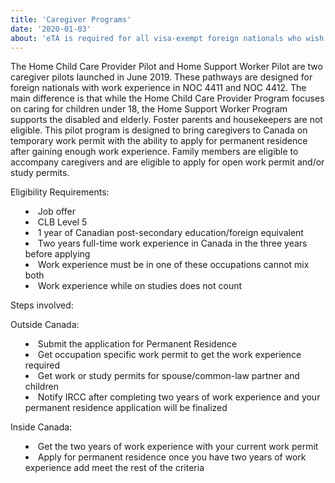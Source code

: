 ```yaml
---
title: 'Caregiver Programs'
date: '2020-01-03'
about: 'eTA is required for all visa-exempt foreign nationals who wish to transit through or fly to Canada.'
---
```


The Home Child Care Provider Pilot and Home Support Worker Pilot are two caregiver pilots launched in June 2019. These pathways are designed for foreign nationals with work experience in NOC 4411 and NOC 4412. The main difference is that while the Home Child Care Provider Program focuses on caring for children under 18, the Home Support Worker Program supports the disabled and elderly. Foster parents and housekeepers are not eligible. This pilot program is designed to bring caregivers to Canada on temporary work permit with the ability to apply for permanent residence after gaining enough work experience. Family members are eligible to accompany caregivers and are eligible to apply for open work permit and/or study permits.

Eligibility Requirements:
<ul style="list-style-type: disc; list-style-position: inside;">
<li> Job offer</li>
<li> CLB Level 5</li>
<li> 1 year of Canadian post-secondary education/foreign equivalent</li>
<li> Two years full-time work experience in Canada in the three years before applying</li>
<li> Work experience must be in one of these occupations cannot mix both</li>
<li> Work experience while on studies does not count</li>
</ul>
Steps involved:

Outside Canada:
<ul style="list-style-type: disc; list-style-position: inside;">
<li> Submit the application for Permanent Residence</li>
<li> Get occupation specific work permit to get the work experience required</li>
<li> Get work or study permits for spouse/common-law partner and children</li>
<li> Notify IRCC after completing two years of work experience and your permanent residence application will be finalized</li>
</ul>

Inside Canada:
<ul style="list-style-type: disc; list-style-position: inside;">
<li> Get the two years of work experience with your current work permit</li>
<li> Apply for permanent residence once you have two years of work experience add meet the rest of the criteria</li>
</ul>